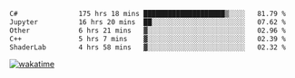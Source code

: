 <!--START_SECTION:waka-->

```txt
C#               175 hrs 18 mins ████████████████████▒░░░░   81.79 %
Jupyter          16 hrs 20 mins  ██░░░░░░░░░░░░░░░░░░░░░░░   07.62 %
Other            6 hrs 21 mins   ▓░░░░░░░░░░░░░░░░░░░░░░░░   02.96 %
C++              5 hrs 7 mins    ▓░░░░░░░░░░░░░░░░░░░░░░░░   02.39 %
ShaderLab        4 hrs 58 mins   ▓░░░░░░░░░░░░░░░░░░░░░░░░   02.32 %
```

<!--END_SECTION:waka-->
[![wakatime](https://wakatime.com/badge/user/6c2f442e-41b4-42e3-bc06-d5d8203ad1da.svg)](https://wakatime.com/@6c2f442e-41b4-42e3-bc06-d5d8203ad1da)

